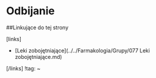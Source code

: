 # Odbijanie





##Linkujące do tej strony

[links]

- [Leki zobojętniające](../../Farmakologia/Grupy/077 Leki zobojętniające.md)


[/links]
!tag:
~

